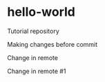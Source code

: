 # hello-world
Tutorial repository

Making changes before commit

Change in remote

Change in remote #1
